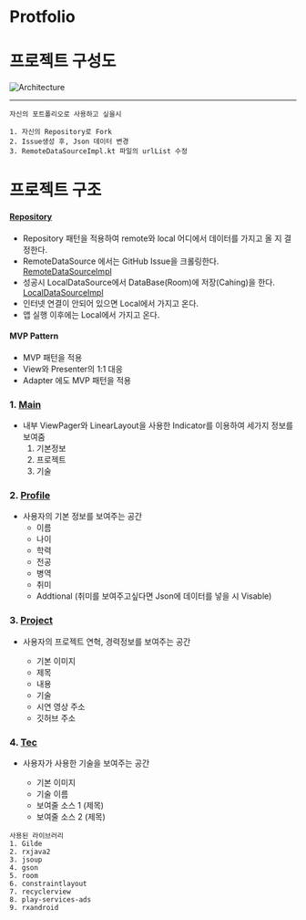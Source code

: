 # Protfolio

# 프로젝트 구성도
![Architecture](https://user-images.githubusercontent.com/31091115/64670125-ef867b00-d49e-11e9-8342-1aa8d699556c.png)

<hr>  

```
자신의 포트폴리오로 사용하고 싶을시

1. 자신의 Repository로 Fork
2. Issue생성 후, Json 데이터 변경
3. RemoteDataSourceImpl.kt 파일의 urlList 수정
```

# 프로젝트 구조

#### [Repository](https://github.com/zojae031/Portfolio/tree/master/app/src/main/java/zojae031/portfolio/data)

- Repository 패턴을 적용하여 remote와 local 어디에서 데이터를 가지고 올 지 결정한다.
- RemoteDataSource 에서는 GitHub Issue을 크롤링한다. [RemoteDataSourceImpl](https://github.com/zojae031/Portfolio/blob/master/app/src/main/java/zojae031/portfolio/data/datasource/remote/RemoteDataSourceImpl.kt)
- 성공시 LocalDataSource에서 DataBase(Room)에 저장(Cahing)을 한다. [LocalDataSourceImpl](https://github.com/zojae031/Portfolio/blob/master/app/src/main/java/zojae031/portfolio/data/datasource/local/LocalDataSourceImpl.kt)
- 인터넷 연결이 안되어 있으면 Local에서 가지고 온다.
- 앱 실행 이후에는 Local에서 가지고 온다.


#### MVP Pattern

- MVP 패턴을 적용
- View와 Presenter의 1:1 대응
- Adapter 에도 MVP 패턴을 적용


### 1. [Main](https://github.com/zojae031/Portfolio/tree/master/app/src/main/java/zojae031/portfolio/main)

 - 내부 ViewPager와 LinearLayout을 사용한 Indicator를 이용하여 세가지 정보를 보여줌
   1. 기본정보
   2. 프로젝트
   3. 기술

### 2. [Profile](https://github.com/zojae031/Portfolio/tree/master/app/src/main/java/zojae031/portfolio/profile)

- 사용자의 기본 정보를 보여주는 공간
  - 이름
  - 나이
  - 학력
  - 전공
  - 병역
  - 취미
  - Addtional (취미를 보여주고싶다면 Json에 데이터를 넣을 시 Visable)
### 3. [Project](https://github.com/zojae031/Portfolio/tree/master/app/src/main/java/zojae031/portfolio/project)

- 사용자의 프로젝트 연혁, 경력정보를 보여주는 공간

  - 기본 이미지
  - 제목
  - 내용
  - 기술
  - 시연 영상 주소
  - 깃허브 주소

### 4. [Tec](https://github.com/zojae031/Portfolio/tree/master/app/src/main/java/zojae031/portfolio/tec)


- 사용자가 사용한 기술을 보여주는 공간

  - 기본 이미지
  - 기술 이름
  - 보여줄 소스 1 (제목)
  - 보여줄 소스 2 (제목)
```
사용된 라이브러리
1. Gilde
2. rxjava2
3. jsoup
4. gson
5. room
6. constraintlayout
7. recyclerview
8. play-services-ads
9. rxandroid

```
